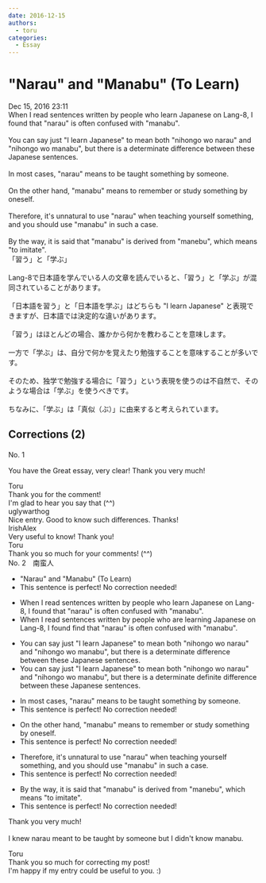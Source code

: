 ```yaml
---
date: 2016-12-15
authors:
  - toru
categories:
  - Essay
---
```


<h1 id="subject_show">"Narau" and "Manabu" (To Learn)</h1>
<div class="date">Dec 15, 2016 23:11</div>
<div id="post"><div id="body_show_ori">
When I read sentences written by people who learn Japanese on Lang-8, I found that "narau" is often confused with "manabu".<br/><br/>You can say just "I learn Japanese" to mean both "nihongo wo narau" and "nihongo wo manabu", but there is a determinate difference between these Japanese sentences.<br/><br/>In most cases, "narau" means to be taught something by someone.<br/><br/>On the other hand, "manabu" means to remember or study something by oneself.<br/><br/>Therefore, it's unnatural to use "narau" when teaching yourself something, and you should use "manabu" in such a case.<br/><br/>By the way, it is said that "manabu" is derived from "manebu", which means "to imitate".
</div></div>

<!-- more -->

<div id="post_ja"><div id="body_show_mo">
「習う」と「学ぶ」<br/><br/>Lang-8で日本語を学んでいる人の文章を読んでいると、「習う」と「学ぶ」が混同されていることがあります。<br/><br/>「日本語を習う」と「日本語を学ぶ」はどちらも "I learn Japanese" と表現できますが、日本語では決定的な違いがあります。<br/><br/>「習う」はほとんどの場合、誰かから何かを教わることを意味します。<br/><br/>一方で「学ぶ」は、自分で何かを覚えたり勉強することを意味することが多いです。<br/><br/>そのため、独学で勉強する場合に「習う」という表現を使うのは不自然で、そのような場合は「学ぶ」を使うべきです。<br/><br/>ちなみに、「学ぶ」は「真似（ぶ）」に由来すると考えられています。
</div></div>

## Corrections (2)
<div id="block"><div class="first_name"> No. 1　<span class="just_name"></span></div><div id="block2">
<p class="comment_small">
 You have the Great essay, very clear! Thank you very much!
</p>

</div><div class="name"><span class="just_name">Toru</span><br>
Thank you for the comment!<br/>I'm glad to hear you say that (^^)
</div>
<div class="name"><span class="just_name">uglywarthog</span><br>
Nice entry. Good to know such differences. Thanks!
</div>
<div class="name"><span class="just_name">IrishAlex</span><br>
Very useful to know! Thank you!
</div>
<div class="name"><span class="just_name">Toru</span><br>
Thank you so much for your comments! (^^)
</div>
</div>
<div id="block"><div class="first_name"> No. 2　<span class="just_name">南蛮人</span></div><div id="block2">
<ul class="correction_field">
<li class="incorrect">"Narau" and "Manabu" (To Learn)</li>
<li class="corrected perfect">This sentence is perfect! No correction needed!</li>
</ul>
<ul class="correction_field">
<li class="incorrect">When I read sentences written by people who learn Japanese on Lang-8, I found that "narau" is often confused with "manabu".</li>
<li class="corrected correct">
When I read sentences written by people who <span class="f_gray">are</span> learn<span class="f_gray">ing</span> Japanese on Lang-8, I <span class="sline"><span class="f_red">found</span></span> <span class="f_blue">find</span> that "narau" is often confused with "manabu".
</li>
</ul>
<ul class="correction_field">
<li class="incorrect">You can say just "I learn Japanese" to mean both "nihongo wo narau" and "nihongo wo manabu", but there is a determinate difference between these Japanese sentences.</li>
<li class="corrected correct">
You can say just "I learn Japanese" to mean both "nihongo wo narau" and "nihongo wo manabu", but there is a <span class="f_gray"><span class="sline">determinate</span></span> <span class="f_gray">definite</span> difference between these Japanese sentences.
</li>
</ul>
<ul class="correction_field">
<li class="incorrect">In most cases, "narau" means to be taught something by someone.</li>
<li class="corrected perfect">This sentence is perfect! No correction needed!</li>
</ul>
<ul class="correction_field">
<li class="incorrect">On the other hand, "manabu" means to remember or study something by oneself.</li>
<li class="corrected perfect">This sentence is perfect! No correction needed!</li>
</ul>
<ul class="correction_field">
<li class="incorrect">Therefore, it's unnatural to use "narau" when teaching yourself something, and you should use "manabu" in such a case.</li>
<li class="corrected perfect">This sentence is perfect! No correction needed!</li>
</ul>
<ul class="correction_field">
<li class="incorrect">By the way, it is said that "manabu" is derived from "manebu", which means "to imitate".</li>
<li class="corrected perfect">This sentence is perfect! No correction needed!</li>
</ul>
<p class="comment_small">
 Thank you very much!
 <br/>
 <br/>
 I knew narau meant to be taught by someone but I didn't know manabu.
</p>

</div><div class="name"><span class="just_name">Toru</span><br>
Thank you so much for correcting my post!<br/>I'm happy if my entry could be useful to you. :)
</div>
</div>
